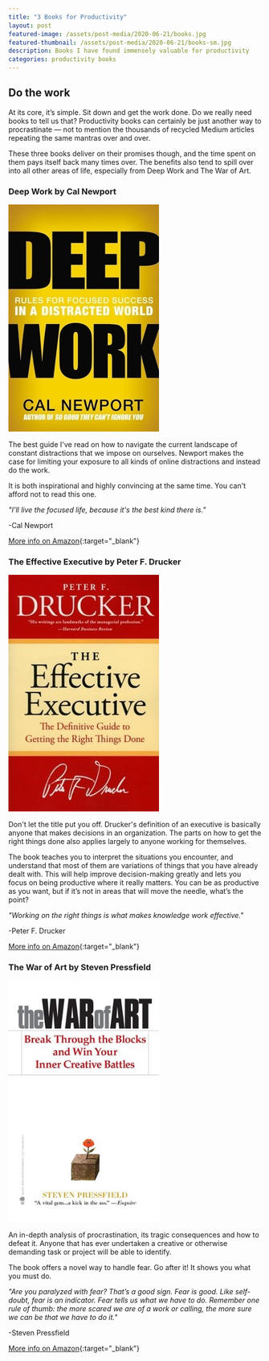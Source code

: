 ```yaml
---
title: "3 Books for Productivity"
layout: post
featured-image: /assets/post-media/2020-06-21/books.jpg
featured-thumbnail: /assets/post-media/2020-06-21/books-sm.jpg
description: Books I have found immensely valuable for productivity
categories: productivity books
---
```


## Do the work

At its core, it’s simple. Sit down and get the work done. Do we really need books to tell us that? Productivity books can certainly be just another way to procrastinate — not to mention the thousands of recycled Medium articles repeating the same mantras over and over.

These three books deliver on their promises though, and the time spent on them pays itself back many times over. The benefits also tend to spill over into all other areas of life, especially from Deep Work and The War of Art.

### Deep Work by Cal Newport

<img class="half-image" src="/assets/post-media/2020-06-21/deepwork.jpg"/>

The best guide I've read on how to navigate the current landscape of constant distractions that we impose on ourselves. Newport makes the case for limiting your exposure to all kinds of online distractions and instead do the work.

It is both inspirational and highly convincing at the same time. You can't afford not to read this one.

<em>"I'll live the focused life, because it's the best kind there is."</em>

-Cal Newport

[More info on Amazon](https://www.amazon.com/gp/product/1455586692/ref=as_li_tl?ie=UTF8&camp=1789&creative=9325&creativeASIN=1455586692&linkCode=as2&tag=journeydev-20&linkId=68ffd1c124c73eb3a191389802c0acfe){:target="\_blank"}

### The Effective Executive by Peter F. Drucker

<img class="half-image" src="/assets/post-media/2020-06-21/effectiveexec.jpg"/>

Don't let the title put you off. Drucker's definition of an executive is basically anyone that makes decisions in an organization. The parts on how to get the right things done also applies largely to anyone working for themselves.

The book teaches you to interpret the situations you encounter, and understand that most of them are variations of things that you have already dealt with. This will help improve decision-making greatly and lets you focus on being productive where it really matters. You can be as productive as you want, but if it’s not in areas that will move the needle, what’s the point?

<em>"Working on the right things is what makes knowledge work effective."</em>

-Peter F. Drucker

[More info on Amazon](https://www.amazon.com/gp/product/0060833459/ref=as_li_tl?ie=UTF8&camp=1789&creative=9325&creativeASIN=0060833459&linkCode=as2&tag=journeydev-20&linkId=df37da6043595f27fcb563d5f3abccfa){:target="\_blank"}

### The War of Art by Steven Pressfield

<img class="half-image" src="/assets/post-media/2020-06-21/warofart.jpg"/>

An in-depth analysis of procrastination, its tragic consequences and how to defeat it. Anyone that has ever undertaken a creative or otherwise demanding task or project will be able to identify.

The book offers a novel way to handle fear. Go after it! It shows you what you must do.

<em>"Are you paralyzed with fear? That’s a good sign. Fear is good. Like self-doubt, fear is an indicator. Fear tells us what we have to do. Remember one rule of thumb: the more scared we are of a work or calling, the more sure we can be that we have to do it."</em>

-Steven Pressfield

[More info on Amazon](https://www.amazon.com/gp/product/1936891026/ref=as_li_tl?ie=UTF8&camp=1789&creative=9325&creativeASIN=1936891026&linkCode=as2&tag=journeydev-20&linkId=d12741664d7c36643f1ddcfeba5985ae){:target="\_blank"}
